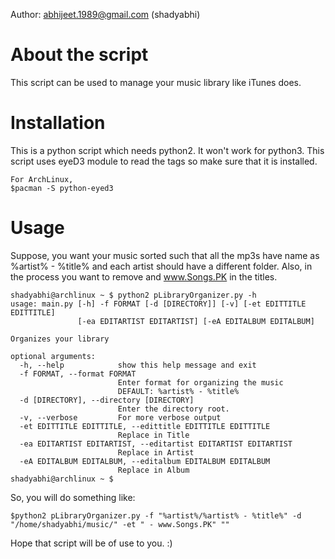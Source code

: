 Author: abhijeet.1989@gmail.com (shadyabhi)

# About the script

This script can be used to manage your music library like iTunes does. 

# Installation

This is a python script which needs python2. It won't work for python3.
This script uses eyeD3 module to read the tags so make sure that it is installed.

    For ArchLinux,
    $pacman -S python-eyed3

# Usage

Suppose, you want your music sorted such that all the mp3s have name as 
%artist% - %title% and each artist should have a different folder.
Also, in the process you want to remove and www.Songs.PK in the titles.

    shadyabhi@archlinux ~ $ python2 pLibraryOrganizer.py -h
    usage: main.py [-h] -f FORMAT [-d [DIRECTORY]] [-v] [-et EDITTITLE EDITTITLE]
                   [-ea EDITARTIST EDITARTIST] [-eA EDITALBUM EDITALBUM]
    
    Organizes your library
    
    optional arguments:
      -h, --help            show this help message and exit
      -f FORMAT, --format FORMAT
                            Enter format for organizing the music
                            DEFAULT: %artist% - %title%
      -d [DIRECTORY], --directory [DIRECTORY]
                            Enter the directory root.
      -v, --verbose         For more verbose output
      -et EDITTITLE EDITTITLE, --edittitle EDITTITLE EDITTITLE
                            Replace in Title
      -ea EDITARTIST EDITARTIST, --editartist EDITARTIST EDITARTIST
                            Replace in Artist
      -eA EDITALBUM EDITALBUM, --editalbum EDITALBUM EDITALBUM
                            Replace in Album
    shadyabhi@archlinux ~ $

So, you will do something like:

    $python2 pLibraryOrganizer.py -f "%artist%/%artist% - %title%" -d "/home/shadyabhi/music/" -et " - www.Songs.PK" ""


Hope that script will be of use to you. :)
